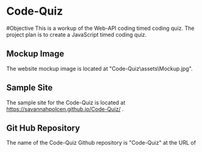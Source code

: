 # Code-Quiz

#Objective 
This is a workup of the Web-API coding timed coding quiz. 
The project plan is to create a JavaScript timed coding quiz. 

## Mockup Image 
The website mockup image is located at "Code-Quiz\assets\Mockup.jpg".

## Sample Site
The sample site for the Code-Quiz is located at https://savannahpolcen.github.io/Code-Quiz/ .

## Git Hub Repository 
The name of the Code-Quiz Github repository is "Code-Quiz" at the URL of 
